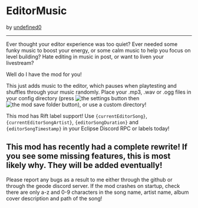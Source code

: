 # EditorMusic
by [undefined0](user:13351341)

---

Ever thought your editor experience was too quiet?
Ever needed some funky music to boost your energy, or some calm music to help you focus on level building?
Hate editing in music in post, or want to liven your livestream?

Well do I have the mod for you!

This just adds music to the editor, which pauses when playtesting and shuffles through your music randomly. Place your .mp3, .wav or .ogg files in your config directory (press ![the settings button](frame:geode.loader/settings.png?scale=0.375) then ![the mod save folder button](undefined0.editormusic/geode-folder.png?scale=0.6)), or use a custom directory!


This mod has Rift label support! Use `{currentEditorSong}`, `{currentEditorSongArtist}`, `{editorSongDuration}` and `{editorSongTimestamp}` in your Eclipse Discord RPC or labels today!


## This mod has recently had a complete rewrite! If you see some missing features, this is most likely why. They will be added eventually!
Please report any bugs as a result to me either through the github or through the geode discord server. If the mod crashes on startup, check there are only a-z and 0-9 characters in the song name, artist name, album cover description and path of the song!

